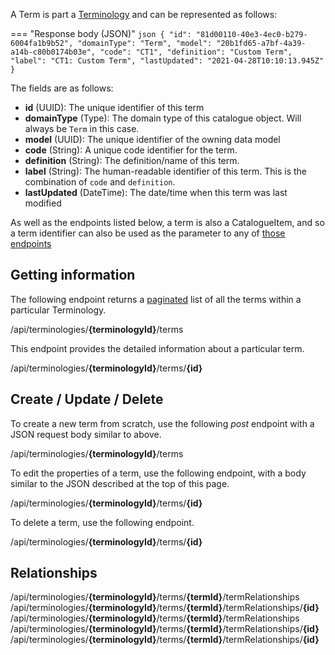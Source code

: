 A Term is part a [Terminology](terminology.md) and can be represented as follows:

=== "Response body (JSON)"
    ```json
    {
        "id": "81d00110-40e3-4ec0-b279-6004fa1b9b52",
        "domainType": "Term",
        "model": "20b1fd65-a7bf-4a39-a14b-c80b0174b03e",
        "code": "CT1",
        "definition": "Custom Term",
        "label": "CT1: Custom Term",
        "lastUpdated": "2021-04-28T10:10:13.945Z"        
    }
    ``` 

The fields are as follows:

- **id** (UUID): The unique identifier of this term
- **domainType** (Type): The domain type of this catalogue object. Will always be `Term` in this case.
- **model** (UUID): The unique identifier of the owning data model
- **code** (String): A unique code identifier for the term.
- **definition** (String): The definition/name of this term.
- **label** (String): The human-readable identifier of this term. This is the combination of `code` and `definition`.
- **lastUpdated** (DateTime): The date/time when this term was last modified

As well as the endpoints listed below, a term is also a CatalogueItem, and so a term identifier can also be used as the parameter to any 
of [those endpoints](catalogue-item.md)

## Getting information

The following endpoint returns a [paginated](../pagination.md) list of all the terms within a particular Terminology.

<endpoint class="get">/api/terminologies/**{terminologyId}**/terms</endpoint>

This endpoint provides the detailed information about a particular term.

<endpoint class="get">/api/terminologies/**{terminologyId}**/terms/**{id}**</endpoint>

## Create / Update / Delete

To create a new term from scratch, use the following _post_ endpoint with a JSON request body similar to above.

<endpoint class="post">/api/terminologies/**{terminologyId}**/terms</endpoint>

To edit the properties of a term, use the following endpoint, with a body similar to the JSON described at the top of this page.

<endpoint class="put">/api/terminologies/**{terminologyId}**/terms/**{id}**</endpoint>

To delete a term, use the following endpoint.

<endpoint class="delete">/api/terminologies/**{terminologyId}**/terms/**{id}**</endpoint>

## Relationships

<endpoint class="get">/api/terminologies/**{terminologyId}**/terms/**{termId}**/termRelationships</endpoint>
<endpoint class="get">/api/terminologies/**{terminologyId}**/terms/**{termId}**/termRelationships/**{id}**</endpoint>
<endpoint class="post">/api/terminologies/**{terminologyId}**/terms/**{termId}**/termRelationships</endpoint>
<endpoint class="put">/api/terminologies/**{terminologyId}**/terms/**{termId}**/termRelationships/**{id}**</endpoint>
<endpoint class="delete">/api/terminologies/**{terminologyId}**/terms/**{termId}**/termRelationships/**{id}**</endpoint>

